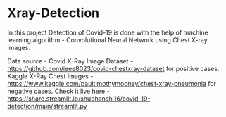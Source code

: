 # Xray-Detection
In this project Detection of Covid-19 is done with the help of machine learning algorithm - Convolutional Neural Network using Chest X-ray images.

Data source - Covid X-Ray Image Dataset - https://github.com/ieee8023/covid-chestxray-dataset for positive cases.
               Kaggle X-Ray Chest Images - https://www.kaggle.com/paultimothymooney/chest-xray-pneumonia for negative cases.
Check it live here - https://share.streamlit.io/shubhanshi16/covid-19-detection/main/streamlit.py
